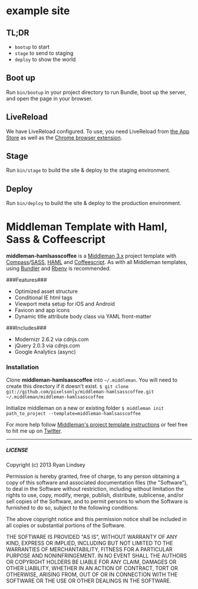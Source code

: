 # example site 

## TL;DR

* `bootup` to start
* `stage` to send to staging
* `deploy` to show the world

## Boot up

Run `bin/bootup` in your project directory to run Bundle, boot up the server, and open the page in your browser.


## LiveReload

We have LiveReload configured.  To use, you need LiveReload from [the App Store](https://www.google.com/url?sa=t&rct=j&q=&esrc=s&source=web&cd=2&ved=0CDIQFjAB&url=https%3A%2F%2Fitunes.apple.com%2Fus%2Fapp%2Flivereload%2Fid482898991%3Fmt%3D12&ei=Am3pUsKgBYaQ2gXeu4DIDQ&usg=AFQjCNE_E57fBZzo9g-Q8Jjy2SBMBQ5n1g&bvm=bv.60157871,d.b2I) as well as the [Chrome browser extension](https://chrome.google.com/webstore/detail/livereload/jnihajbhpnppcggbcgedagnkighmdlei?hl=en).

## Stage

Run `bin/stage` to build the site & deploy to the staging environment.

## Deploy

Run `bin/deploy` to build the site & deploy to the production environment.

# Middleman Template with Haml, Sass & Coffeescript

**middleman-hamlsasscoffee** is a [Middleman 3.x](http://middlemanapp.com/) project template with [Compass](http://compass-style.org)/[SASS](http://sass-lang.com/), [HAML](http://haml-lang.com/) and [Coffeescript](http://coffeescript.org). As with all Middleman templates, using [Bundler](http://gembundler.com/) and [Rbenv](https://github.com/sstephenson/rbenv/) is recommended.

###Features###
* Optimized asset structure
* Conditional IE html tags
* Viewport meta setup for iOS and Android
* Favicon and app icons
* Dynamic title attribute body class via YAML front-matter

###Includes###
* Modernizr 2.6.2 via cdnjs.com
* jQuery 2.0.3 via cdnjs.com
* Google Analytics (async)

### Installation ###
 
Clone **middleman-hamlsasscoffee** into `~/.middleman`. You will need to create this directory if it doesn't exist.
```$ git clone git://github.com/pixelsonly/middleman-hamlsasscoffee.git ~/.middleman/middleman-hamlsasscoffee```

Initialize middleman on a new or existing folder `$ middleman init path_to_project --template=middleman-hamlsasscoffee`


For more help follow [Middleman's project template instructions](http://middlemanapp.com/getting-started/welcome/) or feel free to hit me up on [Twitter](http://twitter.com/pixelsonly).

---

##### LICENSE #####

Copyright (c) 2013 Ryan Lindsey

Permission is hereby granted, free of charge, to any person obtaining
a copy of this software and associated documentation files (the
"Software"), to deal in the Software without restriction, including
without limitation the rights to use, copy, modify, merge, publish,
distribute, sublicense, and/or sell copies of the Software, and to
permit persons to whom the Software is furnished to do so, subject to
the following conditions:

The above copyright notice and this permission notice shall be
included in all copies or substantial portions of the Software.

THE SOFTWARE IS PROVIDED "AS IS", WITHOUT WARRANTY OF ANY KIND,
EXPRESS OR IMPLIED, INCLUDING BUT NOT LIMITED TO THE WARRANTIES OF
MERCHANTABILITY, FITNESS FOR A PARTICULAR PURPOSE AND
NONINFRINGEMENT. IN NO EVENT SHALL THE AUTHORS OR COPYRIGHT HOLDERS BE
LIABLE FOR ANY CLAIM, DAMAGES OR OTHER LIABILITY, WHETHER IN AN ACTION
OF CONTRACT, TORT OR OTHERWISE, ARISING FROM, OUT OF OR IN CONNECTION
WITH THE SOFTWARE OR THE USE OR OTHER DEALINGS IN THE SOFTWARE.
